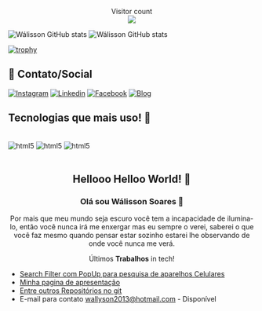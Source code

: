 <p align="center"> 
  Visitor count<br>
  <img src="https://profile-counter.glitch.me/wallyson123/count.svg" />
</p>


![Wálisson GitHub stats](https://github-readme-stats.vercel.app/api?username=wallyson123&show_icons=true&theme=highcontrast)
![Wálisson GitHub stats](https://github-readme-stats.vercel.app/api/top-langs/?username=wallyson123&layout=compact&langs_count=7&theme=highcontrast)
<!-- <img height="180em" src="https://github-readme-stats.vercel.app/api/top-langs/?username=wallyson123&layout=compact&langs_count=7&theme=dark"/> -->
[![trophy](https://github-profile-trophy.vercel.app/?username=wallyson123&theme=darkhub)](https://github.com/wallyson123/github-profile-trophy)

## 📱 Contato/Social ##

[![Instagram](https://img.shields.io/badge/Instagram-E4405F?style=for-the-badge&logo=instagram&logoColor=white)](https://www.instagram.com/walysonsoaress/)
[![Linkedin](https://img.shields.io/badge/LinkedIn-0077B5?style=for-the-badge&logo=linkedin&logoColor=white)](https://www.linkedin.com/in/wálisson-soares-872894127/)
[![Facebook](https://img.shields.io/badge/Facebook-1877F2?style=for-the-badge&logo=facebook&logoColor=white)](https://www.facebook.com/wallyson.soares.984)
[![Blog](https://img.shields.io/badge/Blogger-FF5722?style=for-the-badge&logo=blogger&logoColor=white)](https://walissonsoares.netlify.app)

##  Tecnologias que mais uso! 👋 
  
<div style="display: inline_block" ><br/>
<img align ="center" alt="html5 " src="https://img.shields.io/badge/HTML5-E34F26?style=for-the-badge&logo=html5&logoColor=white"/>
<img align ="center" alt="html5 " src="https://img.shields.io/badge/CSS3-1572B6?style=for-the-badge&logo=css3&logoColor=white"/>
<img align ="center" alt="html5 " src="https://img.shields.io/badge/JavaScript-F7DF1E?style=for-the-badge&logo=javascript&logoColor=black"/>
</div><br/>
<span align="center">

##  Hellooo Helloo World! 👋 
  
### Olá sou Wálisson Soares 🧓

Por mais que meu mundo seja escuro você tem a incapacidade de ilumina-lo, então você nunca irá me enxergar mas eu sempre o verei, saberei o que você faz mesmo quando pensar estar sozinho estarei lhe observando de onde você nunca me verá.
  
</span>

<p align="center">
  Últimos <strong>Trabalhos</strong> in tech!<br />
</p>

- [Search Filter com PopUp para pesquisa de aparelhos Celulares ](https://cea-ficha.netlify.app)<br/>
- [Minha pagina de apresentação ](https://walissonsoares.netlify.app)<br/>
- [Entre outros Repositórios no git](https://github.com/wallyson123)<br/>
- E-mail para contato wallyson2013@hotmail.com - Disponível

